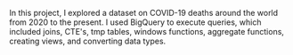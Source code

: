 In this project, I explored a dataset on COVID-19 deaths around the world from 2020 to the present. I used BigQuery to execute queries, which included joins, CTE's, tmp tables, windows functions, aggregate functions, creating views, and converting data types.
